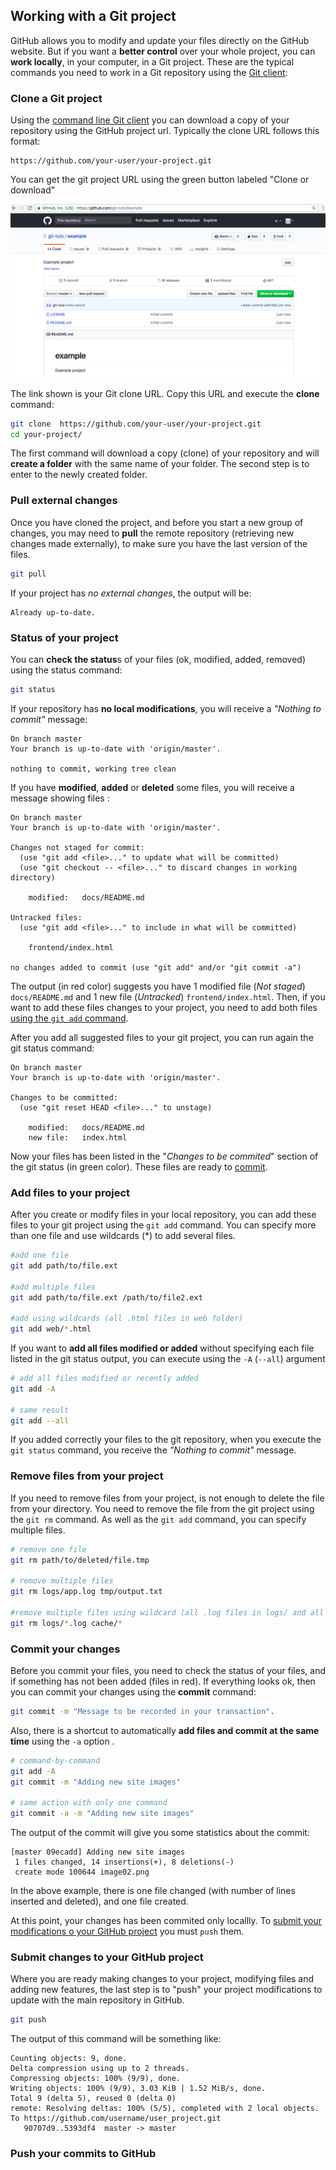 ## Working with a Git project


GitHub allows you to modify and update your files directly on the GitHub website. But if you want a **better control** over your whole project, you can **work locally**, in your computer, in a Git project. These are the typical commands you need to work in a Git repository using the [Git client](git-client.md): 




### Clone a Git project

Using the [command line Git client](git-client.md) you can download a copy of your repository using the GitHub project url. Typically the clone URL follows this format:

```
https://github.com/your-user/your-project.git 
```

You can get the git project URL using the green button labeled "Clone or download"

![GitHub Project Page](../images/github-project.png)

The link shown is your Git clone URL. Copy this URL and execute the **clone** command:

```bash
git clone  https://github.com/your-user/your-project.git 
cd your-project/
```

The first command will download a copy (clone) of your repository and will **create a folder** with the same name of your folder. The second step is to enter to the newly created folder. 




### Pull external changes

Once you have cloned the project, and before you start a new group of changes, you may need to **pull** the remote repository (retrieving new changes made externally), to make sure you have the last version of the files.

```bash
git pull
```

If your project has *no external changes*, the output will be:

```
Already up-to-date.
```




### Status of your project

You can **check the status**s of your files (ok, modified, added, removed) using the status command:

```bash
git status
```

If your repository has **no local modifications**, you will receive a *"Nothing to commit"* message:


```console
On branch master
Your branch is up-to-date with 'origin/master'.

nothing to commit, working tree clean
```

If you have **modified**, **added** or **deleted** some files, you will receive a message showing files :

```console
On branch master
Your branch is up-to-date with 'origin/master'.

Changes not staged for commit:
  (use "git add <file>..." to update what will be committed)
  (use "git checkout -- <file>..." to discard changes in working directory)

	modified:   docs/README.md

Untracked files:
  (use "git add <file>..." to include in what will be committed)

	frontend/index.html

no changes added to commit (use "git add" and/or "git commit -a")
```

The output (in red color) suggests you have 1 modified file (*Not staged*) `docs/README.md` and 1 new file (*Untracked*) `frontend/index.html`. Then, if you want to add these files changes to your project, you need to add both files [using the `git add` command](#add-files-to-your-project). 

After you add all suggested files to your git project, you can run again the git status command:

```
On branch master
Your branch is up-to-date with 'origin/master'.

Changes to be committed:
  (use "git reset HEAD <file>..." to unstage)

	modified:   docs/README.md
	new file:   index.html
```

Now your files has been listed in the "*Changes to be commited*" section of the git status (in green color). These files are ready to [commit](#commit-your-changes).




### Add files to your project

After you create or modify files in your local repository, you can add these files to your git project using the `git add` command. You can specify more than one file and use wildcards (*) to add several files.

```bash
#add one file
git add path/to/file.ext

#add multiple files
git add path/to/file.ext /path/to/file2.ext

#add using wildcards (all .html files in web folder)
git add web/*.html

```

If you want to **add all files modified or added** without specifying each file listed in the git status output, you can execute using the `-A` (`--all`) argument

```bash
# add all files modified or recently added
git add -A

# same result
git add --all

``` 

If you added correctly your files to the git repository, when you execute the `git status` command, you receive the *"Nothing to commit"* message.

### Remove files from your project

If you need to remove files from your project, is not enough to delete the file from your directory. You need to remove the file from the git project using the `git rm` command. As well as the `git add` command, you can specify multiple files.

```bash
# remove one file
git rm path/to/deleted/file.tmp

# remove multiple files
git rm logs/app.log tmp/output.txt

#remove multiple files using wildcard (all .log files in logs/ and all files in cache/ folder )
git rm logs/*.log cache/*
```



### Commit your changes

Before you commit your files, you need to check the status of your files, and if something has not been added (files in red). If everything looks ok, then you can commit your changes using the **commit** command:

```bash
git commit -m "Message to be recorded in your transaction".
```

Also, there is a shortcut to automatically **add files and commit at the same time** using the `-a` option . 

```bash
# command-by-command 
git add -A
git commit -m "Adding new site images"

# same action with only one command
git commit -a -m "Adding new site images"
```

The output of the commit will give you some statistics about the commit:

```
[master 09ecadd] Adding new site images
 1 files changed, 14 insertions(+), 8 deletions(-)
 create mode 100644 image02.png
 ```

In the above example, there is one file changed (with number of lines inserted and deleted), and one file created.


At this point, your changes has been commited only locallly. To [submit your modifications o your GitHub project](#submit-changes-to-your-github-project) you must `push` them. 



### Submit changes to your GitHub project

Where you are ready making changes to your project, modifying files and adding new features, the last step is to "push" your project modifications to update with the main repository in GitHub.

```bash
git push
```

The output of this command will be something like:

```
Counting objects: 9, done.
Delta compression using up to 2 threads.
Compressing objects: 100% (9/9), done.
Writing objects: 100% (9/9), 3.03 KiB | 1.52 MiB/s, done.
Total 9 (delta 5), reused 0 (delta 0)
remote: Resolving deltas: 100% (5/5), completed with 2 local objects.
To https://github.com/username/user_project.git
   90707d9..5393df4  master -> master
```




































































































### Push your commits to GitHub




